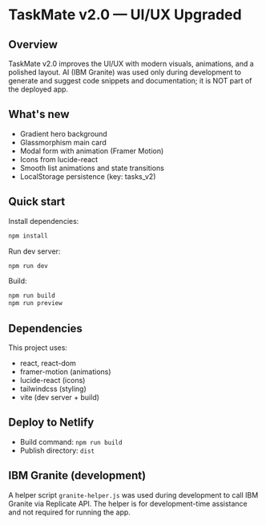 # TaskMate v2.0 — UI/UX Upgraded

## Overview
TaskMate v2.0 improves the UI/UX with modern visuals, animations, and a polished layout.
AI (IBM Granite) was used only during development to generate and suggest code snippets and documentation; it is NOT part of the deployed app.

## What's new
- Gradient hero background
- Glassmorphism main card
- Modal form with animation (Framer Motion)
- Icons from lucide-react
- Smooth list animations and state transitions
- LocalStorage persistence (key: tasks_v2)

## Quick start
Install dependencies:
```bash
npm install
```

Run dev server:
```bash
npm run dev
```

Build:
```bash
npm run build
npm run preview
```

## Dependencies
This project uses:
- react, react-dom
- framer-motion (animations)
- lucide-react (icons)
- tailwindcss (styling)
- vite (dev server + build)

## Deploy to Netlify
- Build command: `npm run build`
- Publish directory: `dist`

## IBM Granite (development)
A helper script `granite-helper.js` was used during development to call IBM Granite via Replicate API. The helper is for development-time assistance and not required for running the app.
